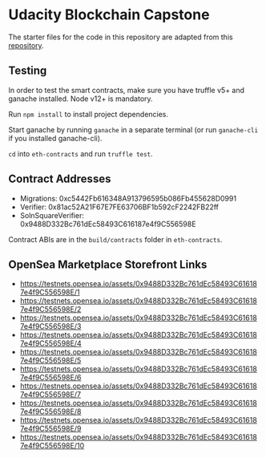 # Udacity Blockchain Capstone

The starter files for the code in this repository are adapted from this [repository](https://github.com/udacity/Blockchain-Capstone).

## Testing

In order to test the smart contracts, make sure you have truffle v5+ and ganache installed. Node v12+ is mandatory.

Run `npm install` to install project dependencies.

Start ganache by running `ganache` in a separate terminal (or run `ganache-cli` if you installed ganache-cli).

`cd` into `eth-contracts` and run `truffle test`.

## Contract Addresses

- Migrations: 0xc5442Fb616348A913796595b086Fb455628D0991
- Verifier: 0x81ac52A21F67E7FE63706BF1b592cF2242FB22ff
- SolnSquareVerifier: 0x9488D332Bc761dEc58493C616187e4f9C556598E

Contract ABIs are in the `build/contracts` folder in `eth-contracts`.

## OpenSea Marketplace Storefront Links

- https://testnets.opensea.io/assets/0x9488D332Bc761dEc58493C616187e4f9C556598E/1
- https://testnets.opensea.io/assets/0x9488D332Bc761dEc58493C616187e4f9C556598E/2
- https://testnets.opensea.io/assets/0x9488D332Bc761dEc58493C616187e4f9C556598E/3
- https://testnets.opensea.io/assets/0x9488D332Bc761dEc58493C616187e4f9C556598E/4
- https://testnets.opensea.io/assets/0x9488D332Bc761dEc58493C616187e4f9C556598E/5
- https://testnets.opensea.io/assets/0x9488D332Bc761dEc58493C616187e4f9C556598E/6
- https://testnets.opensea.io/assets/0x9488D332Bc761dEc58493C616187e4f9C556598E/7
- https://testnets.opensea.io/assets/0x9488D332Bc761dEc58493C616187e4f9C556598E/8
- https://testnets.opensea.io/assets/0x9488D332Bc761dEc58493C616187e4f9C556598E/9
- https://testnets.opensea.io/assets/0x9488D332Bc761dEc58493C616187e4f9C556598E/10